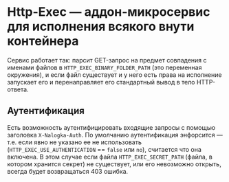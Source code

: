 # Http-Exec — аддон-микросервис для исполнения всякого внути контейнера #

Сервис работает так: парсит GET-запрос на предмет совпадения с именами файлов в `HTTP_EXEC_BINARY_FOLDER_PATH` (это переменная окружения), и если файл существует и у него есть права на исполнение запускает его и перенаправляет его стандартный вывод в тело HTTP-ответа.

## Аутентификация ##

Есть возможность аутентифицировать входящие запросы с помощью заголовка `X-Nalogka-Auth`.
По умолчанию аутентификация энфорсится — т.е. если явно не указано ее не использовать (`HTTP_EXEC_USE_AUTHENTICATION` == `false` или `no`), считается что она включена.
В этом случае если файла `HTTP_EXEC_SECRET_PATH` (файла, в котором хранится секрет) не существует, или его невозможно открыть, всегда будет возвращаться 403 ошибка.